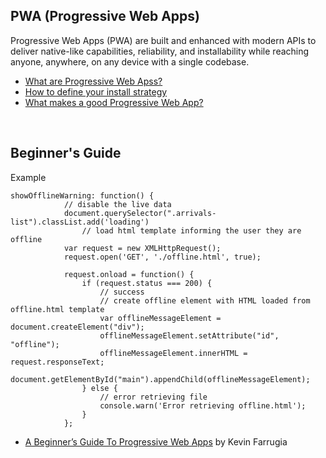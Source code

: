 ## PWA (Progressive Web Apps)
Progressive Web Apps (PWA) are built and enhanced with modern APIs to deliver native-like capabilities, reliability, and installability while reaching anyone, anywhere, on any device with a single codebase.

- [What are Progressive Web Apss?](https://web.dev/what-are-pwas/)
- [How to define your install strategy](https://web.dev/define-install-strategy/)
- [What makes a good Progressive Web App?](https://web.dev/pwa-checklist/)

<br/>

## Beginner's Guide
Example
```
showOfflineWarning: function() {
            // disable the live data
            document.querySelector(".arrivals-list").classList.add('loading')
                // load html template informing the user they are offline
            var request = new XMLHttpRequest();
            request.open('GET', './offline.html', true);

            request.onload = function() {
                if (request.status === 200) {
                    // success
                    // create offline element with HTML loaded from offline.html template
                    var offlineMessageElement = document.createElement("div");
                    offlineMessageElement.setAttribute("id", "offline");
                    offlineMessageElement.innerHTML = request.responseText;
                    document.getElementById("main").appendChild(offlineMessageElement);
                } else {
                    // error retrieving file
                    console.warn('Error retrieving offline.html');
                }
            };
```
- [A Beginner’s Guide To Progressive Web Apps](https://www.smashingmagazine.com/2016/08/a-beginners-guide-to-progressive-web-apps/) by Kevin Farrugia
